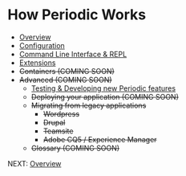 # How Periodic Works

* [ Overview ](https://github.com/typesettin/periodicjs/blob/master/doc/overview/02-overview.md)
* [ Configuration ](https://github.com/typesettin/periodicjs/blob/master/doc/configuration/01-overview.md) 
* [ Command Line Interface & REPL ](https://github.com/typesettin/periodicjs/blob/master/doc/overview/command-line-interface.md) 
* [ Extensions ](https://github.com/typesettin/periodicjs/blob/master/doc/extensions/01-overview.md) 
* ~~Containers (COMING SOON)~~
* ~~Advanced (COMING SOON)~~
  * [ Testing & Developing new Periodic features ](https://github.com/typesettin/periodicjs/blob/master/doc/advanced/00-testing-developing.md)
  * ~~Deploying your application (COMING SOON)~~
  * ~~Migrating from legacy applications~~
    * ~~Wordpress~~
    * ~~Drupal~~
    * ~~Teamsite~~
    * ~~Adobe CQ5 / Experience Manager~~
  * ~~Glossary (COMING SOON)~~

NEXT: [ Overview ](https://github.com/typesettin/periodicjs/blob/master/doc/overview/02-overview.md)